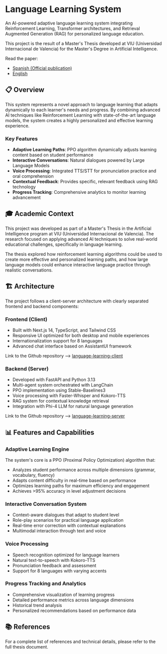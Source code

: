 # Language Learning System

An AI-powered adaptive language learning system integrating Reinforcement Learning, Transformer architectures, and Retrieval Augmented Generation (RAG) for personalized language education.

This project is the result of a Master's Thesis developed at VIU (Universidad Internacional de Valencia) for the Master's Degree in Artificial Intelligence.

Read the paper: 

- [Spanish (Official publication)](https://github.com/EmaSuriano/language-learning-paper/blob/main/memoria.pdf?raw=true)
- [English](https://github.com/EmaSuriano/language-learning-paper/blob/english/memoria.pdf?raw=true)

## 📋 Overview

This system represents a novel approach to language learning that adapts dynamically to each learner's needs and progress. By combining advanced AI techniques like Reinforcement Learning with state-of-the-art language models, the system creates a highly personalized and effective learning experience.

### Key Features

- **Adaptive Learning Paths**: PPO algorithm dynamically adjusts learning content based on student performance
- **Interactive Conversations**: Natural dialogues powered by Large Language Models
- **Voice Processing**: Integrated TTS/STT for pronunciation practice and oral comprehension
- **Contextual Feedback**: Provides specific, relevant feedback using RAG technology
- **Progress Tracking**: Comprehensive analytics to monitor learning advancement

## 🎓 Academic Context

This project was developed as part of a Master's Thesis in the Artificial Intelligence program at VIU (Universidad Internacional de Valencia). The research focused on applying advanced AI techniques to solve real-world educational challenges, specifically in language learning.

The thesis explored how reinforcement learning algorithms could be used to create more effective and personalized learning paths, and how large language models could enhance interactive language practice through realistic conversations.

## 🏗️ Architecture

The project follows a client-server architecture with clearly separated frontend and backend components:

### Frontend (Client)

- Built with Next.js 14, TypeScript, and Tailwind CSS
- Responsive UI optimized for both desktop and mobile experiences
- Internationalization support for 8 languages
- Advanced chat interface based on AssistantUI framework

Link to the Github repository --> [language-learning-client](https://github.com/EmaSuriano/language-learning-client)

### Backend (Server)

- Developed with FastAPI and Python 3.13
- Multi-agent system orchestrated with LangChain
- PPO implementation using Stable-Baselines3
- Voice processing with Faster-Whisper and Kokoro-TTS
- RAG system for contextual knowledge retrieval
- Integration with Phi-4 LLM for natural language generation

Link to the Github repository --> [language-learning-server](https://github.com/EmaSuriano/language-learning-server)

## 📊 Features and Capabilities

### Adaptive Learning Engine

The system's core is a PPO (Proximal Policy Optimization) algorithm that:

- Analyzes student performance across multiple dimensions (grammar, vocabulary, fluency)
- Adapts content difficulty in real-time based on performance
- Optimizes learning paths for maximum efficiency and engagement
- Achieves >95% accuracy in level adjustment decisions

### Interactive Conversation System

- Context-aware dialogues that adapt to student level
- Role-play scenarios for practical language application
- Real-time error correction with contextual explanations
- Multimodal interaction through text and voice

### Voice Processing

- Speech recognition optimized for language learners
- Natural text-to-speech with Kokoro-TTS
- Pronunciation feedback and assessment
- Support for 8 languages with varying accents

### Progress Tracking and Analytics

- Comprehensive visualization of learning progress
- Detailed performance metrics across language dimensions
- Historical trend analysis
- Personalized recommendations based on performance data

## 📚 References

For a complete list of references and technical details, please refer to the full thesis document.
